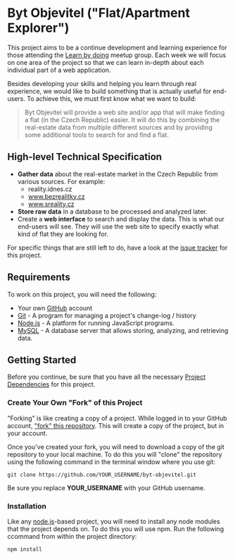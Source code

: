 # Byt Objevitel ("Flat/Apartment Explorer")

This project aims to be a continue development and learning experience for those attending the [Learn by doing](http://www.meetup.com/Life-Learning-Programming-Prague/) meetup group. Each week we will focus on one area of the project so that we can learn in-depth about each individual part of a web application.

Besides developing your skills and helping you learn through real experience, we would like to build something that is actually useful for end-users. To achieve this, we must first know what we want to build:

> Byt Objevitel will provide a web site and/or app that will make finding a flat (in the Czech Republic) easier. It will do this by combining the real-estate data from multiple different sources and by providing some additional tools to search for and find a flat.


## High-level Technical Specification

* __Gather data__ about the real-estate market in the Czech Republic from various sources. For example:
  * reality.idnes.cz
  * www.bezrealitky.cz
  * www.sreality.cz
* __Store raw data__ in a database to be processed and analyzed later.
* Create a __web interface__ to search and display the data. This is what our end-users will see. They will use the web site to specify exactly what kind of flat they are looking for.

For specific things that are still left to do, have a look at the [issue tracker](https://github.com/Learn-by-doing/byt-objevitel/issues) for this project.


## Requirements

To work on this project, you will need the following:
* Your own [GitHub](https://github.com/) account
* [Git](https://git-scm.com/downloads) - A program for managing a project's change-log / history
* [Node.js](https://nodejs.org/) - A platform for running JavaScript programs.
* [MySQL](https://dev.mysql.com/downloads/mysql/) - A database server that allows storing, analyzing, and retrieving data.


## Getting Started

Before you continue, be sure that you have all the necessary [Project Dependencies](#project-dependencies) for this project.

### Create Your Own "Fork" of this Project

"Forking" is like creating a copy of a project. While logged in to your GitHub account, ["fork" this repository](https://github.com/Learn-by-doing/byt-objevitel/fork). This will create a copy of the project, but in your account.

Once you've created your fork, you will need to download a copy of the git repository to your local machine. To do this you will "clone" the repository using the following command in the terminal window where you use git:
```
git clone https://github.com/YOUR_USERNAME/byt-objevitel.git
```
Be sure you replace **YOUR_USERNAME** with your GitHub username.


### Installation

Like any [node.js](https://nodejs.org/)-based project, you will need to install any node modules that the project depends on. To do this you will use npm. Run the following ccommand from within the project directory:
```
npm install
```



